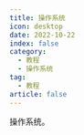 ```yaml
---
title: 操作系统
icon: desktop
date: 2022-10-22
index: false
category:
  - 教程
  - 操作系统
tag:
  - 教程
article: false
---
```


操作系统。
